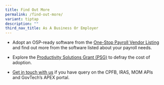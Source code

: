 ```yaml
---
title: Find Out More
permalink: /find-out-more/
variant: tiptap
description: ""
third_nav_title: As A Business Or Employer
---
```

<ul data-tight="true" class="tight">
<li>
<p>Adopt an OSP-ready software from the <a href="https://staging.d2nyvm7cspqo8.amplifyapp.com/osp-vendor-listing/" rel="noopener nofollow" target="_blank"><u>One-Stop Payroll Vendor Listing</u></a> and
find out more from the software listed about your payroll needs.</p>
</li>
<li>
<p>Explore the <a href="https://www.enterprisesg.gov.sg/financial-support/productivity-solutions-grant" rel="noopener noreferrer nofollow" target="_blank"><u>Productivity Solutions Grant (PSG)</u></a> to
defray the cost of adoption.</p>
</li>
<li>
<p><a href="https://staging.d2nyvm7cspqo8.amplifyapp.com/support/" rel="noopener nofollow" target="_blank"><u>Get in touch with us</u></a> if
you have query on the CPFB, IRAS, MOM APIs and GovTech’s APEX portal. &nbsp;</p>
</li>
</ul>
<p></p>